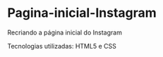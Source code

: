 # Pagina-inicial-Instagram
Recriando a página inicial do Instagram 

Tecnologias utilizadas:
HTML5 e CSS

